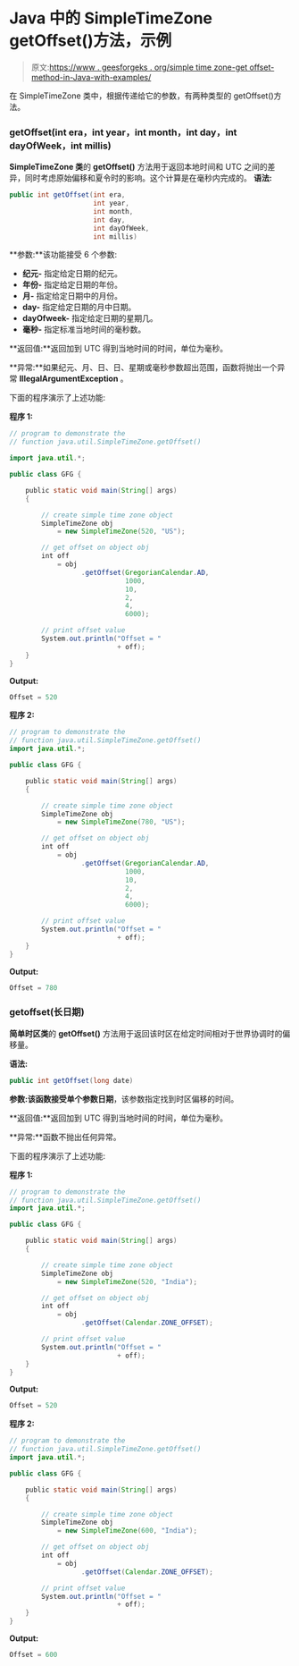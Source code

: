 # Java 中的 SimpleTimeZone getOffset()方法，示例

> 原文:[https://www . geesforgeks . org/simple time zone-get offset-method-in-Java-with-examples/](https://www.geeksforgeeks.org/simpletimezone-getoffset-method-in-java-with-examples/)

在 SimpleTimeZone 类中，根据传递给它的参数，有两种类型的 getOffset()方法。

### getOffset(int era，int year，int month，int day，int dayOfWeek，int millis)

**SimpleTimeZone 类**的 **getOffset()** 方法用于返回本地时间和 UTC 之间的差异，同时考虑原始偏移和夏令时的影响。这个计算是在毫秒内完成的。
**语法:**

```java
public int getOffset(int era,
                     int year,
                     int month,
                     int day,
                     int dayOfWeek,
                     int millis)

```

**参数:**该功能接受 6 个参数:

*   **纪元-** 指定给定日期的纪元。
*   **年份-** 指定给定日期的年份。
*   **月-** 指定给定日期中的月份。
*   **day-** 指定给定日期的月中日期。
*   **dayOfweek-** 指定给定日期的星期几。
*   **毫秒-** 指定标准当地时间的毫秒数。

**返回值:**返回加到 UTC 得到当地时间的时间，单位为毫秒。

**异常:**如果纪元、月、日、日、星期或毫秒参数超出范围，函数将抛出一个异常 **IllegalArgumentException** 。

下面的程序演示了上述功能:

**程序 1:**

```java
// program to demonstrate the
// function java.util.SimpleTimeZone.getOffset()

import java.util.*;

public class GFG {

    public static void main(String[] args)
    {

        // create simple time zone object
        SimpleTimeZone obj
            = new SimpleTimeZone(520, "US");

        // get offset on object obj
        int off
            = obj
                  .getOffset(GregorianCalendar.AD,
                             1000,
                             10,
                             2,
                             4,
                             6000);

        // print offset value
        System.out.println("Offset = "
                           + off);
    }
}
```

**Output:**

```java
Offset = 520

```

**程序 2:**

```java
// program to demonstrate the
// function java.util.SimpleTimeZone.getOffset()
import java.util.*;

public class GFG {

    public static void main(String[] args)
    {

        // create simple time zone object
        SimpleTimeZone obj
            = new SimpleTimeZone(780, "US");

        // get offset on object obj
        int off
            = obj
                  .getOffset(GregorianCalendar.AD,
                             1000,
                             10,
                             2,
                             4,
                             6000);

        // print offset value
        System.out.println("Offset = "
                           + off);
    }
}
```

**Output:**

```java
Offset = 780

```

### getoffset(长日期)

**简单时区类**的 **getOffset()** 方法用于返回该时区在给定时间相对于世界协调时的偏移量。

**语法:**

```java
public int getOffset(long date)

```

**参数:**该函数接受单个参数**日期**，该参数指定找到时区偏移的时间。

**返回值:**返回加到 UTC 得到当地时间的时间，单位为毫秒。

**异常:**函数不抛出任何异常。

下面的程序演示了上述功能:

**程序 1:**

```java
// program to demonstrate the
// function java.util.SimpleTimeZone.getOffset()
import java.util.*;

public class GFG {

    public static void main(String[] args)
    {

        // create simple time zone object
        SimpleTimeZone obj
            = new SimpleTimeZone(520, "India");

        // get offset on object obj
        int off
            = obj
                  .getOffset(Calendar.ZONE_OFFSET);

        // print offset value
        System.out.println("Offset = "
                           + off);
    }
}
```

**Output:**

```java
Offset = 520

```

**程序 2:**

```java
// program to demonstrate the
// function java.util.SimpleTimeZone.getOffset()
import java.util.*;

public class GFG {

    public static void main(String[] args)
    {

        // create simple time zone object
        SimpleTimeZone obj
            = new SimpleTimeZone(600, "India");

        // get offset on object obj
        int off
            = obj
                  .getOffset(Calendar.ZONE_OFFSET);

        // print offset value
        System.out.println("Offset = "
                           + off);
    }
}
```

**Output:**

```java
Offset = 600

```